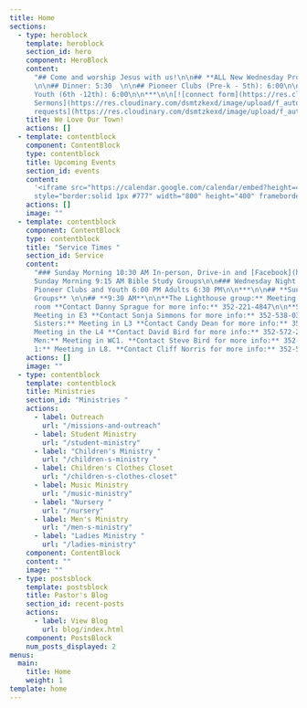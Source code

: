 ```yaml
---
title: Home
sections:
  - type: heroblock
    template: heroblock
    section_id: hero
    component: HeroBlock
    content:
      "## Come and worship Jesus with us!\n\n## **ALL New Wednesday Programs**
      \n\n## Dinner: 5:30  \n\n## Pioneer Clubs (Pre-k - 5th): 6:00\n\n## Eagle Wings
      Youth (6th -12th): 6:00\n\n***\n\n[![connect form](https://res.cloudinary.com/dsmtzkexd/image/upload/f_auto,q_auto/v1598372533/DA446331-1DC1-4648-90D1-D3967A2C6F7A.png)](https://forms.gle/651RQkxsmr3C6CMV8)\n\n[![gospel](https://res.cloudinary.com/dsmtzkexd/image/upload/q_auto:good/v1607537160/IMG_2359.png)](/gospel)\n\n[![Recent
      Sermons](https://res.cloudinary.com/dsmtzkexd/image/upload/f_auto,q_auto/v1598372543/DACB6D80-3F77-464C-A131-6D3E28F7BADF.png)](https://www.facebook.com/groups/FBCBronson/)\n\n[![Prayer
      requests](https://res.cloudinary.com/dsmtzkexd/image/upload/f_auto,q_auto/v1598372534/EA3605CB-5160-466C-9164-C8644F5E9D7F.png)](https://forms.gle/duinCZesEGRo8xDs9)\n\n[![Pioneer Clubs Sign-up](https://res.cloudinary.com/dsmtzkexd/image/upload/c_scale,f_auto,w_2048/v1629253852/pionner.jpg)](https://forms.gle/syYxcRhbURTo7QGf8)"
    title: We Love Our Town!
    actions: []
  - template: contentblock
    component: ContentBlock
    type: contentblock
    title: Upcoming Events
    section_id: events
    content:
      '<iframe src="https://calendar.google.com/calendar/embed?height=400&amp;wkst=1&amp;bgcolor=%234285F4&amp;ctz=America%2FNew_York&amp;src=cjEwZTRrM3AzN21hMG81cHJqcmg1aGVyZ3NAZ3JvdXAuY2FsZW5kYXIuZ29vZ2xlLmNvbQ&amp;src=ZW4udXNhI2hvbGlkYXlAZ3JvdXAudi5jYWxlbmRhci5nb29nbGUuY29t&amp;color=%23C0CA33&amp;color=%230B8043&amp;title=Upcoming%20Events&amp;showTz=0&amp;showCalendars=0&amp;mode=AGENDA"
      style="border:solid 1px #777" width="800" height="400" frameborder="0" scrolling="no"></iframe>'
    actions: []
    image: ""
  - template: contentblock
    component: ContentBlock
    type: contentblock
    title: "Service Times "
    section_id: Service
    content:
      "### Sunday Morning 10:30 AM In-person, Drive-in and [Facebook](https://www.facebook.com/groups/FBCBronson/)\n\n###
      Sunday Morning 9:15 AM Bible Study Groups\n\n### Wednesday Night Dinner 5:30,
      Pioneer Clubs and Youth 6:00 PM Adults 6:30 PM\n\n***\n\n## **Sunday Bible Study
      Groups** \n\n## **9:30 AM**\n\n**The Lighthouse group:** Meeting in the lighthouse
      room **Contact Danny Sprague for more info:** 352-221-4847\n\n**Senior Ladies:**
      Meeting in E3 **Contact Sonja Simmons for more info:** 352-538-0398\n\n**Soul
      Sisters:** Meeting in L3 **Contact Candy Dean for more info:** 352-214-0015\n\n**Fishermen:**
      Meeting in the L4 **Contact David Bird for more info:** 352-572-2674\n\n**Senior
      Men:** Meeting in WC1. **Contact Steve Bird for more info:** 352-817-4711\n\n**Adult
      1:** Meeting in L8. **Contact Cliff Norris for more info:** 352-538-7609"
    actions: []
    image: ""
  - type: contentblock
    template: contentblock
    title: Ministries
    section_id: "Ministries "
    actions:
      - label: Outreach
        url: "/missions-and-outreach"
      - label: Student Ministry
        url: "/student-ministry"
      - label: "Children's Ministry "
        url: "/children-s-ministry "
      - label: Children's Clothes Closet
        url: "/children-s-clothes-closet"
      - label: Music Ministry
        url: "/music-ministry"
      - label: "Nursery "
        url: "/nursery"
      - label: Men's Ministry
        url: "/men-s-ministry"
      - label: "Ladies Ministry "
        url: "/ladies-ministry"
    component: ContentBlock
    content: ""
    image: ""
  - type: postsblock
    template: postsblock
    title: Pastor's Blog
    section_id: recent-posts
    actions:
      - label: View Blog
        url: blog/index.html
    component: PostsBlock
    num_posts_displayed: 2
menus:
  main:
    title: Home
    weight: 1
template: home
---
```

